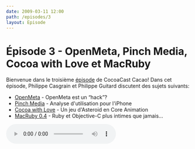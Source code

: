 ```yaml
---
date: 2009-03-11 12:00
path: /episodes/3
layout: Episode
---
```

# Épisode 3 - OpenMeta, Pinch Media, Cocoa with Love et MacRuby
<p>Bienvenue dans le troisième <a href="https://archive.org/download/cacaocast/cacaocast_3.mp3" rel="self">épisode</a> de CocoaCast Cacao! Dans cet épisode, Philippe Casgrain et Philippe Guitard discutent des sujets suivants: </p>
<ul><li><a href="http://ironicsoftware.com/community/comments.php?DiscussionID=632">OpenMeta</a> - OpenMeta est un &ldquo;hack&rdquo;?</li>
<li><a href="http://www.pinchmedia.com/">Pinch Media</a> - Analyse d'utilisation pour l'iPhone</li>
<li><a href="http://cocoawithlove.com/2009/03/asteroids-style-game-in-coreanimation.html">Cocoa with Love</a> - Un jeu d'Asteroid en Core Animation</li>
<li><a href="http://www.macruby.org/post/macruby-04/">MacRuby 0.4</a> - Ruby et Objective-C plus intimes que jamais&hellip;</li>
</ul>
<p><audio controls><source src="https://archive.org/download/cacaocast/cacaocast_3.mp3" type="audio/mpeg"><source src="https://archive.org/download/cacaocast/cacaocast_3.mp3" type="audio/mp4">Votre navigateur ne supporte pas l'élément audio / Your browser does not support the audio element.</audio></p>
